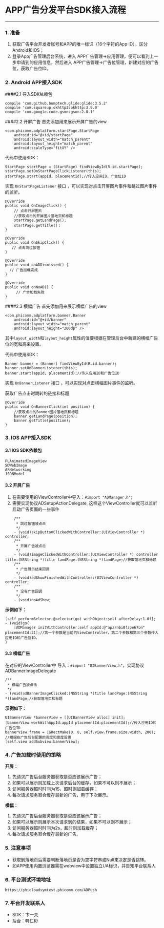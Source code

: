 ﻿# APP广告分发平台SDK接入流程


--------------------

### 1. 准备

 1. 获取广告平台开发者账号和APP的唯一标识（16个字符的App ID），区分Android和IOS；
 2. 登录App广告管理后台系统，进入 APP广告管理->应用管理，便可以看到上一步申请到的应用信息，然后进入 APP广告管理->广告位管理，新建对应的广告位，获取广告位ID。

### 2. Android APP接入SDK
####2.1 导入SDK依赖包
```
compile 'com.github.bumptech.glide:glide:3.5.2'
compile 'com.squareup.okhttp3:okhttp:3.9.0'
compile 'com.google.code.gson:gson:2.8.1'
```
####2.2 开屏广告
首先添加用来展示开屏广告的view
```
<com.phicomm.adplatform.startPage.StartPage
    android:id="@+id/startPage"
    android:layout_width="match_parent"
    android:layout_height="match_parent"
    android:scaleType="fitXY" />
```
代码中使用SDK：
```
StartPage startPage = (StartPage) findViewById(R.id.startPage);
startPage.setOnStartPageClickListener(this);
startPage.start(appId, placementId);//传入应用ID，广告位ID
```
实现 `OnStartPageListener` 接口 ，可以实现对点击开屏图片事件和跳过图片事件的监听。
```
@Override
public void OnImageClick() {
    // 点击开屏图片
	//获取点击的开屏图片落地页和标题
	startPage.getLandPage();
	startPage.getTitle()；
}
    
@Override
public void OnSkipClick() {
   // 点击跳过按钮
}

@Override
public void onADDismissed() {
  // 广告加载完成
}
    
@Override
public void onNoAD() {
     // 广告加载失败
}
```

####2.3 横幅广告
首先添加用来展示横幅广告的view
```
<com.phicomm.adplatform.banner.Banner
    android:id="@+id/banner"
    android:layout_width="match_parent"
    android:layout_height="200dp" />
```
其中`layout_width`和`layout_height`属性的值要根据在管理后台中新建的横幅广告位的宽和高来设置。

代码中使用SDK：
```
Banner banner = (Banner) findViewById(R.id.banner);
banner.setOnBannerListener(this);
banner.start(appId, placementId);//传入应用ID和广告位ID
```
实现 `OnBannerListener` 接口 ，可以实现对点击横幅图片事件的监听。

获取广告点击时跳转的链接和标题
```
@Override
public void OnBannerClick(int position) {
    //获取点击的Banner图片落地页和标题
    banner.getLandPage(position);
    banner.getTitle(position);
}
```
### 3. IOS APP接入SDK
#### 3.1 IOS SDK依赖包
```
FLAnimatedImageView 
SDWebImage 
AFNetworking 
JSONModel
```
#### 3.2 开屏广告

 1. 在需要使用的ViewController中导入：`#import "ADManager.h"`;
 2. 需要实现协议ADSetupActionDelegate, 这样这个ViewController就可以监听启动广告页面的一些事件
```
    /**
     * 跳过按钮被点击
     */
    - (void)skipButtonClickedWithController:(UIViewController *) controller;
    /**
     * 开屏广告被点击
     */
    - (void)imageClickedWithController:(UIViewController *) controller title:(NSString *)title landPage:(NSString *)landPage;//获取落地页和标题
    /**
     * 广告展示结束回调
     */
    - (void)adShowFinishedWithController:(UIViewController *) controller;
    /**
     * 没有广告回调
     */
    - (void)noAdShow;
```
**示例如下：**
```
[self performSelector:@selector(go) withObject:self afterDelay:1.0f];
- (void)go{
    [ADManager initWithController:self appId:@"apzrnbi0fzpe67bn" placementId:21];//第一个参数是当前的ViewController，第二个参数和第三个参数传入应用ID和广告位ID。
}
```
#### 3.3 横幅广告
在对应的ViewController中 导入：`#import "UIBannerView.h"`，实现协议ADBannerImageDelegate
```
/**
 * 横幅广告被点击
 */
- (void)adBannerImageClicked:(NSString *)title landPage:(NSString *)landPage;//获取落地页和标题
```
**示例如下：**
```
UIBannerView *bannerView = [[UIBannerView alloc] init]; 
[bannerView workWithAppId:appId placementId:placementId];//传入应用ID和广告位ID
bannerView.frame = CGRectMake(0, 0, self.view.frame.size.width, 200); //根据在广告后台配置的高度和宽度设置
[self.view addSubview:bannerView]; 
```
### 4. 广告加载时使用的策略
**开屏：**
 1. 先请求广告后台服务器获取是否应该展示广告；
 2. 如果可以展示则加载上次请求后台的缓存，如果不可以则不展示；
 3. 访问服务器超时时间为1S，超时则加载缓存；
 4. 每次请求服务器会缓存最新的广告，用于下次展示。

**横幅：**
 1. 先请求广告后台服务器获取是否应该展示广告；
 2. 如果可以展示则展示本次请求到的结果，如果不可以则不展示；
 3. 访问服务器超时时间为2s，超时则加载缓存；
 4. 每次请求服务器会缓存最新的广告。

### 5. 注意事项
 - 获取到落地页后需要判断落地页是否为空字符串或Null来决定是否跳转。
 - 如APP使用内置浏览器需在webview中设置独立UA标识，并告知平台联系人


### 6. 平台测试环境地址
	https://phicloudsymtest.phicomm.com/ADPush
### 7. 平台开发联系人
- SDK：卞一夫
- 后台：韩仁彬

